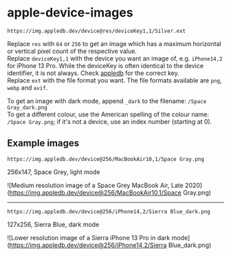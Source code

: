 # apple-device-images

`https://img.appledb.dev/device@res/deviceKey1,1/Silver.ext`

Replace `res` with `64` or `256` to get an image which has a maximum horizontal or vertical pixel count of the respective value.  
Replace `deviceKey1,1` with the device you want an image of, e.g. `iPhone14,2` for iPhone 13 Pro. While the deviceKey is often identical to the device identifier, it is not always. Check [appledb](https://github.com/littlebyteorg/appledb) for the correct key.  
Replace `ext` with the file format you want. The file formats available are `png`, `webp` and `avif`.

To get an image with dark mode, append `_dark` to the filename: `/Space Gray_dark.png`  
To get a different colour, use the American spelling of the colour name: `/Space Gray.png`; if it's not a device, use an index number (starting at 0).

## Example images

`https://img.appledb.dev/device@256/MacBookAir10,1/Space Gray.png`

256x147, Space Grey, light mode

![Medium resolution image of a Space Grey MacBook Air, Late 2020](https://img.appledb.dev/device@256/MacBookAir10,1/Space Gray.png)

---

`https://img.appledb.dev/device@256/iPhone14,2/Sierra Blue_dark.png`

127x256, Sierra Blue, dark mode

![Lower resolution image of a Sierra iPhone 13 Pro in dark mode](https://img.appledb.dev/device@256/iPhone14,2/Sierra Blue_dark.png)
